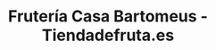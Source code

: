 ---
title: "Frutería Casa Bartomeus - Tiendadefruta.es"
url: /manresa/fruteria-casa-bartomeus-tiendadefruta-es/
shop: frutería
---
